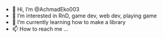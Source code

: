 - 👋 Hi, I’m @AchmadEko003
- 👀 I’m interested in RnD, game dev, web dev, playing game
- 🌱 I’m currently learning how to make a library
- 📫 How to reach me ...

<!---
AchmadEko003/AchmadEko003 is a ✨ special ✨ repository because its `README.md` (this file) appears on your GitHub profile.
You can click the Preview link to take a look at your changes.
--->
